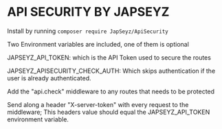 # API SECURITY BY JAPSEYZ

Install by running ```composer require JapSeyz/ApiSecurity ```

Two Environment variables are included, one of them is optional

JAPSEYZ_API_TOKEN: which is the API Token used to secure the routes

JAPSEYZ_APISECURITY_CHECK_AUTH: Which skips authentication if the user is already authenticated.

Add the "api.check" middleware to any routes that needs to be protected

Send along a header "X-server-token" with every request to the middleware; This headers value should equal the JAPSEYZ_API_TOKEN environment variable.
